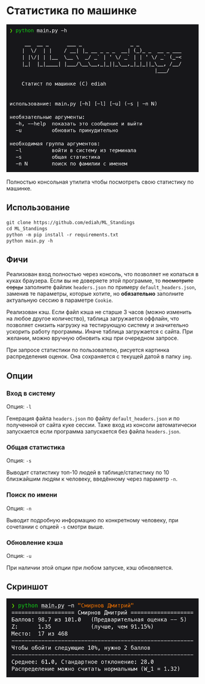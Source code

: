 # Статистика по машинке

![Помощь](./sample_img/help.png "Пример")

Полностью консольная утилита чтобы посмотреть свою статистику по машинке.

## Использование

```shell
git clone https://github.com/ediah/ML_Standings
cd ML_Standings
python -m pip install -r requirements.txt
python main.py -h
```

## Фичи

Реализован вход полностью через консоль, что позволяет не копаться в куках браузера. Если вы не доверяете этой программе, то <s>посмотрите сорцы</s> заполните файлик `headers.json` по примеру `default_headers.json`, заменив те параметры, которые хотите, но **обязательно** заполните актуальную сессию в параметре `Cookie`.

Реализован кэш. Если файл кэша не старше 3 часов (можно изменить на любое другое количество), таблица загружается оффлайн, что позволяет снизить нагрузку на тестирующую систему и значительно ускорить работу программы. Иначе таблица загружается с сайта. При желании, можно вручную обновить кэш при очередном запросе.

При запросе статистики по пользователю, рисуется картинка распределения оценок. Она сохраняется с текущей датой в папку `img`.

## Опции

### Вход в систему

Опция: `-l`

Генерация файла `headers.json` по файлу `default_headers.json` и по полученной от сайта куке сессии. Таже вход из консоли автоматически запускается если программа запускается без файла `headers.json`.

### Общая статистика

Опция: `-s`

Выводит статистику топ-10 людей в таблице/статистику по 10 близжайшим людям к человеку, введённому через параметр `-n`.

### Поиск по имени

Опция: `-n`

Выводит подробную информацию по конкретному человеку, при сочетании с опцией `-s` смотри выше.

### Обновление кэша

Опция: `-u`

При наличии этой опции при любом запуске, кэш обновляется.

## Скриншот

![Запуск](./sample_img/stats.png)
